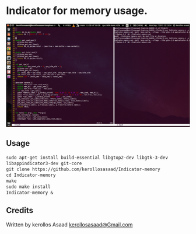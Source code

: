 Indicator for memory usage.
===========================

![](https://raw.githubusercontent.com/kerollosasaad/Indicator-memory/master/Screenshot%20from%202015-09-07%2012%3A13%3A55.png)

Usage
-----

```
sudo apt-get install build-essential libgtop2-dev libgtk-3-dev libappindicator3-dev git-core
git clone https://github.com/kerollosasaad/Indicator-memory
cd Indicator-memory
make
sudo make install
Indicator-memory &
```

Credits
-----

Written by kerollos Asaad <kerollosasaad@Gmail.com>